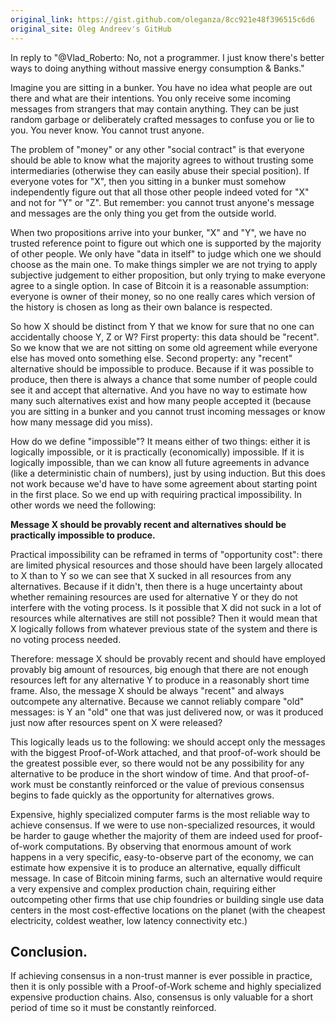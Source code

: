 ```yaml
---
original_link: https://gist.github.com/oleganza/8cc921e48f396515c6d6
original_site: Oleg Andreev's GitHub
---
```


In reply to "@Vlad_Roberto: No, not a programmer. I just know there's better ways to doing anything without massive energy consumption & Banks."

Imagine you are sitting in a bunker. You have no idea what people are out there and what are their intentions. You only receive some incoming messages from strangers that may contain anything. They can be just random garbage or deliberately crafted messages to confuse you or lie to you. You never know. You cannot trust anyone.

The problem of "money" or any other "social contract" is that everyone should be able to know what the majority agrees to without trusting some intermediaries (otherwise they can easily abuse their special position). If everyone votes for "X", then you sitting in a bunker must somehow independently figure out that all those other people indeed voted for "X" and not for "Y" or "Z". But remember: you cannot trust anyone's message and messages are the only thing you get from the outside world.

When two propositions arrive into your bunker, "X" and "Y", we have no trusted reference point to figure out which one is supported by the majority of other people. We only have "data in itself" to judge which one we should choose as the main one. To make things simpler we are not trying to apply subjective judgement to either proposition, but only trying to make everyone agree to a single option. In case of Bitcoin it is a reasonable assumption: everyone is owner of their money, so no one really cares which version of the history is chosen as long as their own balance is respected.

So how X should be distinct from Y that we know for sure that no one can accidentally choose Y, Z or W? First property: this data should be "recent". So we know that we are not sitting on some old agreement while everyone else has moved onto something else. Second property: any "recent" alternative should be impossible to produce. Because if it was possible to produce, then there is always a chance that some number of people could see it and accept that alternative. And you have no way to estimate how many such alternatives exist and how many people accepted it (because you are sitting in a bunker and you cannot trust incoming messages or know how many message did you miss).

How do we define "impossible"? It means either of two things: either it is logically impossible, or it is practically (economically) impossible. If it is logically impossible, than we can know all future agreements in advance (like a deterministic chain of numbers), just by using induction. But this does not work because we'd have to have some agreement about starting point in the first place. So we end up with requiring practical impossibility. In other words we need the following:

**Message X should be provably recent and alternatives should be practically impossible to produce.**

Practical impossibility can be reframed in terms of "opportunity cost": there are limited physical resources and those should have been largely allocated to X than to Y so we can see that X sucked in all resources from any alternatives. Because if it didn't, then there is a huge uncertainty about whether remaining resources are used for alternative Y or they do not interfere with the voting process. Is it possible that X did not suck in a lot of resources while alternatives are still not possible? Then it would mean that X logically follows from whatever previous state of the system and there is no voting process needed.

Therefore: message X should be provably recent and should have employed provably big amount of resources, big enough that there are not enough resources left for any alternative Y to produce in a reasonably short time frame. Also, the message X should be always "recent" and always outcompete any alternative. Because we cannot reliably compare "old" messages: is Y an "old" one that was just delivered now, or was it produced just now after resources spent on X were released?

This logically leads us to the following: we should accept only the messages with the biggest Proof-of-Work attached, and that proof-of-work should be the greatest possible ever, so there would not be any possibility for any alternative to be produce in the short window of time. And that proof-of-work must be constantly reinforced or the value of previous consensus begins to fade quickly as the opportunity for alternatives grows.

Expensive, highly specialized computer farms is the most reliable way to achieve consensus. If we were to use non-specialized resources, it would be harder to gauge whether the majority of them are indeed used for proof-of-work computations. By observing that enormous amount of work happens in a very specific, easy-to-observe part of the economy, we can estimate how expensive it is to produce an alternative, equally difficult message. In case of Bitcoin mining farms, such an alternative would require a very expensive and complex production chain, requiring either outcompeting other firms that use chip foundries or building single use data centers in the most cost-effective locations on the planet (with the cheapest electricity, coldest weather, low latency connectivity etc.)

## Conclusion.

If achieving consensus in a non-trust manner is ever possible in practice, then it is only possible with a Proof-of-Work scheme and highly specialized expensive production chains. Also, consensus is only valuable for a short period of time so it must be constantly reinforced.
